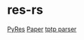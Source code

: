 # res-rs


[PyRes](https://github.com/eprover/PyRes)
[Paper](https://www.ncbi.nlm.nih.gov/pmc/articles/PMC7324010/)
[tptp parser](https://github.com/MichaelRawson/tptp)

